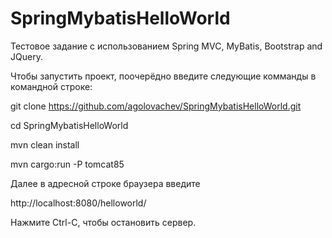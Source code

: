 # SpringMybatisHelloWorld
Тестовое задание с использованием Spring MVC, MyBatis, Bootstrap and JQuery.

Чтобы запустить проект, поочерёдно введите следующие комманды в командной строке:

git clone https://github.com/agolovachev/SpringMybatisHelloWorld.git

cd SpringMybatisHelloWorld

mvn clean install

mvn cargo:run -P tomcat85

Далее в адресной строке браузера введите

http://localhost:8080/helloworld/

Нажмите Ctrl-C, чтобы остановить сервер.
